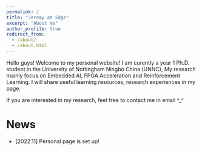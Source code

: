 ```yaml
---
permalink: /
title: "Jeremy at Edge"
excerpt: "About me"
author_profile: true
redirect_from: 
  - /about/
  - /about.html
---
```


Hello guys! Welcome to my personal website! I am curently a year 1 Ph.D. student in the University of Nottingham Ningbo China (UNNC), My research mainly focus on Embedded AI, FPGA Acceleration and Reinforcement Learning. I will share useful learning resources, research experiences in my page. 

If you are interested in my research, feel free to contact me in email ^_^

News
======
* [2022.11] Personal page is set up!
